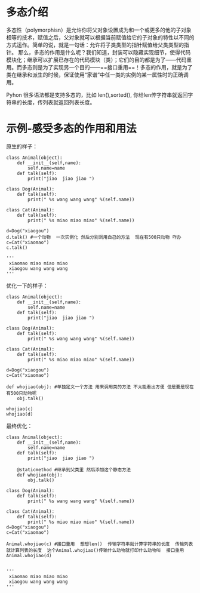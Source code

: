 # 多态介绍
多态性（polymorphisn）是允许你将父对象设置成为和一个或更多的他的子对象相等的技术，赋值之后，父对象就可以根据当前赋值给它的子对象的特性以不同的方式运作。简单的说，就是一句话：允许将子类类型的指针赋值给父类类型的指针。
那么，多态的作用是什么呢？我们知道，封装可以隐藏实现细节，使得代码模块化；继承可以扩展已存在的代码模块（类）；它们的目的都是为了——代码重用。而多态则是为了实现另一个目的——==接口重用==！多态的作用，就是为了类在继承和派生的时候，保证使用“家谱”中任一类的实例的某一属性时的正确调用。
 
Pyhon 很多语法都是支持多态的，比如 len(),sorted(), 你给len传字符串就返回字符串的长度，传列表就返回列表长度。
# 示例-感受多态的作用和用法
原生的样子：
```
class Animal(object):
    def __init__(self,name):
        self.name=name
    def talk(self):
        print("jiao  jiao jiao ")

class Dog(Animal):
    def talk(self):
        print(" %s wang wang wang" %(self.name))

class Cat(Animal):
    def talk(self):
        print(" %s miao miao miao" %(self.name))

d=Dog("xiaogou")
d.talk() #一个动物  一次实例化 然后分别调用自己的方法  现在有500只动物 咋办
c=Cat("xiaomao")
c.talk()

'''
 xiaomao miao miao miao
 xiaogou wang wang wang
'''
```
优化一下的样子：
```
class Animal(object):
    def __init__(self,name):
        self.name=name
    def talk(self):
        print("jiao  jiao jiao ")

class Dog(Animal):
    def talk(self):
        print(" %s wang wang wang" %(self.name))

class Cat(Animal):
    def talk(self):
        print(" %s miao miao miao" %(self.name))

d=Dog("xiaogou")
c=Cat("xiaomao")

def whojiao(obj): #单独定义一个方法 用来调用类的方法 不太能看出方便 但是要是现在有500只动物呢
    obj.talk()

whojiao(c)
whojiao(d)
```
最终优化：
```
class Animal(object):
    def __init__(self,name):
        self.name=name
    def talk(self):
        print("jiao  jiao jiao ")

    @staticmethod #继承到父类里 然后添加这个静态方法
    def whojiao(obj):
        obj.talk()

class Dog(Animal):
    def talk(self):
        print(" %s wang wang wang" %(self.name))

class Cat(Animal):
    def talk(self):
        print(" %s miao miao miao" %(self.name))
d=Dog("xiaogou")
c=Cat("xiaomao")

Animal.whojiao(c) #接口重用  想想len()  传输字符串就计算字符串的长度  传输列表就计算列表的长度  这个Animal.whojiao()传输什么动物就打印什么动物叫  接口重用
Animal.whojiao(d)


'''
 xiaomao miao miao miao
 xiaogou wang wang wang
'''
```